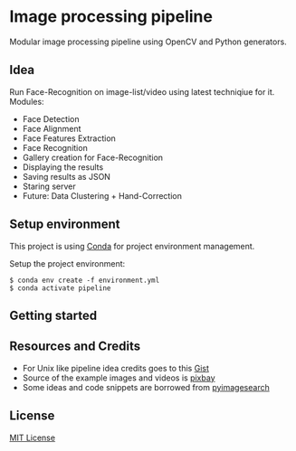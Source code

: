 # Image processing pipeline

Modular image processing pipeline using OpenCV and Python generators.  


## Idea
Run Face-Recognition on image-list/video using latest techniqiue for it.
Modules:
 - Face Detection
 - Face Alignment
 - Face Features Extraction
 - Face Recognition
 - Gallery creation for Face-Recognition
 - Displaying the results
 - Saving results as JSON
 - Staring server 
 - Future: Data Clustering + Hand-Correction 

## Setup environment

This project is using [Conda](https://conda.io) for project environment management.

Setup the project environment:

    $ conda env create -f environment.yml
    $ conda activate pipeline

## Getting started



## Resources and Credits

* For Unix like pipeline idea credits goes to this [Gist](https://gist.github.com/alexmacedo/1552724)
* Source of the example images and videos is [pixbay](https://pixabay.com)
* Some ideas and code snippets are borrowed from [pyimagesearch](https://www.pyimagesearch.com/)

## License

[MIT License](LICENSE)